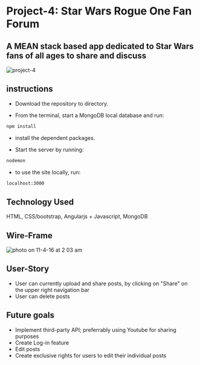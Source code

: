 # Project-4: Star Wars Rogue One Fan Forum

## A MEAN stack based app dedicated to Star Wars fans of all ages to share and discuss

![project-4](https://cloud.githubusercontent.com/assets/10283600/19999401/6a751c40-a22f-11e6-864d-d6b8c569c3cd.jpg)

## instructions

* Download the repository to directory.

* From the terminal, start a MongoDB local database and run:

```sh
npm install
```

* install the dependent packages.

* Start the server by running:

```sh
nodemon
```
* to use the site locally, run: 

```sh
localhost:3000
```

## Technology Used

HTML, CSS/bootstrap, Angularjs + Javascript, MongoDB 

## Wire-Frame

![photo on 11-4-16 at 2 03 am](https://cloud.githubusercontent.com/assets/10283600/20000057/d5c52028-a232-11e6-98f2-37cba221ba0f.jpg)

## User-Story
* User can currently upload and share posts, by clicking on "Share" on the upper right navigation bar
* User can delete posts 

## Future goals
* Implement third-party API; preferrably using Youtube for sharing purposes
* Create Log-in feature
* Edit posts
* Create exclusive rights for users to edit their individual posts
